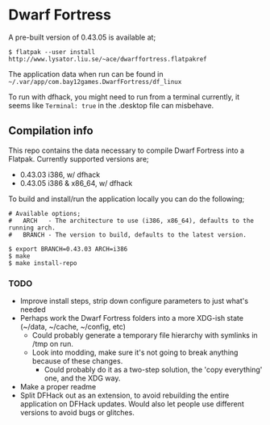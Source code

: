 Dwarf Fortress
==============

A pre-built version of 0.43.05 is available at;
```
$ flatpak --user install http://www.lysator.liu.se/~ace/dwarffortress.flatpakref
```

The application data when run can be found in `~/.var/app/com.bay12games.DwarfFortress/df_linux`

To run with dfhack, you might need to run from a terminal currently, it seems like `Terminal: true` in the .desktop file can misbehave.

Compilation info
----------------

This repo contains the data necessary to compile Dwarf Fortress into a Flatpak.
Currently supported versions are;

- 0.43.03 i386, w/ dfhack
- 0.43.05 i386 & x86\_64, w/ dfhack

To build and install/run the application locally you can do the following;
```
# Available options;
#   ARCH   - The architecture to use (i386, x86_64), defaults to the running arch.
#   BRANCH - The version to build, defaults to the latest version.

$ export BRANCH=0.43.03 ARCH=i386
$ make 
$ make install-repo
```

### TODO

- Improve install steps, strip down configure parameters to just what's needed
- Perhaps work the Dwarf Fortress folders into a more XDG-ish state
  (~/data, ~/cache, ~/config, etc)
  - Could probably generate a temporary file hierarchy with symlinks in /tmp on run.
  - Look into modding, make sure it's not going to break anything because of these changes.
    - Could probably do it as a two-step solution, the 'copy everything' one, and the XDG way.
- Make a proper readme
- Split DFHack out as an extension, to avoid rebuilding the entire application on DFHack updates.
  Would also let people use different versions to avoid bugs or glitches.
